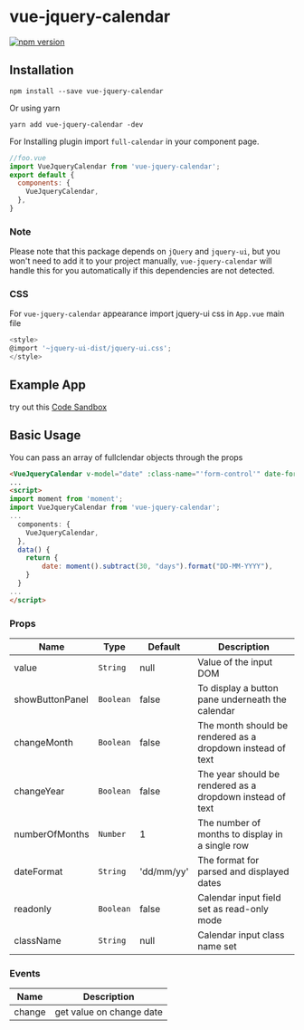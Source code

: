 # vue-jquery-calendar
[![npm version](https://badge.fury.io/js/vue-jquery-calendar.svg)](https://badge.fury.io/js/vue-jquery-calendar)

## Installation
```
npm install --save vue-jquery-calendar
```
Or using yarn
```
yarn add vue-jquery-calendar -dev
```

For Installing plugin import `full-calendar` in your component page.

```js
//foo.vue
import VueJqueryCalendar from 'vue-jquery-calendar';
export default {
  components: {
    VueJqueryCalendar,
  },
}
```

### Note

Please note that this package depends on `jQuery` and `jquery-ui`, but you won't need to add it to your project manually, `vue-jquery-calendar` will handle this for you automatically if this dependencies are not detected.


### CSS
For `vue-jquery-calendar` appearance import jquery-ui css in `App.vue` main file
```js
<style>
@import '~jquery-ui-dist/jquery-ui.css';
</style>
```

## Example App
 try out this [Code Sandbox]()


## Basic Usage

You can pass an array of fullclendar objects through the props

```html
<VueJqueryCalendar v-model="date" :class-name="'form-control'" date-format="dd-mm-yy" :readonly="true" />
...
<script>
import moment from 'moment';
import VueJqueryCalendar from 'vue-jquery-calendar';
...
  components: {
	VueJqueryCalendar,
  },
  data() {
    return {
        date: moment().subtract(30, "days").format("DD-MM-YYYY"),
    }
  }
...
</script>
```
### Props

| Name                  | Type       | Default        | Description                                                                                                                 |
| --------------------- | ---------- | -------------- | --------------------------------------------------------------------------------------------------------------------------- |
| value                 | `String`   | null           | Value of the input DOM                                                                                                      |
| showButtonPanel       | `Boolean`  | false          | To display a button pane underneath the calendar 
| changeMonth           | `Boolean`  | false          | The month should be rendered as a dropdown instead of text
| changeYear            | `Boolean`  | false          | The year should be rendered as a dropdown instead of text
| numberOfMonths        | `Number`   | 1              | The number of months to display in a single row 
| dateFormat            | `String`   | 'dd/mm/yy'     | The format for parsed and displayed dates
| readonly              | `Boolean`  | false          | Calendar input field set as read-only mode
| className             | `String`   | null           | Calendar input class name set


### Events

| Name     | Description               |
| -------- | ------------------------- |
| change   |  get value on change date |
